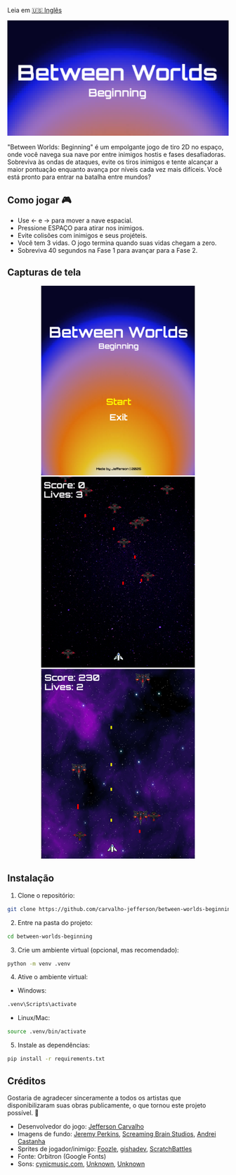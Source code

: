 Leia em [🇺🇸 Inglês](README.md)

<p align="center">
  <img src="assets/screenshots/logo.png" alt="Logo do projeto">
</p>

"Between Worlds: Beginning" é um empolgante jogo de tiro 2D no espaço, onde você navega sua nave por entre inimigos hostis e fases desafiadoras. Sobreviva às ondas de ataques, evite os tiros inimigos e tente alcançar a maior pontuação enquanto avança por níveis cada vez mais difíceis. Você está pronto para entrar na batalha entre mundos?

## Como jogar 🎮

- Use ← e → para mover a nave espacial.
- Pressione ESPAÇO para atirar nos inimigos.
- Evite colisões com inimigos e seus projéteis.
- Você tem 3 vidas. O jogo termina quando suas vidas chegam a zero.
- Sobreviva 40 segundos na Fase 1 para avançar para a Fase 2.

## Capturas de tela

<p align="center">
  <img src="assets/screenshots/home.png" width="350">
  <img src="assets/screenshots/level1.png" width="350">
  <img src="assets/screenshots/level2.png" width="350">
</p>


## Instalação

1. Clone o repositório:

```bash
git clone https://github.com/carvalho-jefferson/between-worlds-beginning.git
```

2. Entre na pasta do projeto:

```bash
cd between-worlds-beginning
```

3. Crie um ambiente virtual (opcional, mas recomendado):

```bash
python -m venv .venv
```

4. Ative o ambiente virtual:

- Windows:

```bash
.venv\Scripts\activate
```

- Linux/Mac:

```bash
source .venv/bin/activate
```

5. Instale as dependências:

```bash
pip install -r requirements.txt
```

## Créditos

Gostaria de agradecer sinceramente a todos os artistas que disponibilizaram suas obras publicamente, o que tornou este projeto possível. 🙂

- Desenvolvedor do jogo: [Jefferson Carvalho](https://github.com/carvalho-jefferson)
- Imagens de fundo: [Jeremy Perkins](https://unsplash.com/pt-br/fotografias/noite-estrelada-FsK54FVNRfM), [Screaming Brain Studios](https://screamingbrainstudios.itch.io/seamless-space-backgrounds), [Andrei Castanha](https://unsplash.com/pt-br/ilustra%C3%A7%C3%B5es/gradiente-abstrato-de-cores-quentes-NT5iRPa3v4k)
- Sprites de jogador/inimigo: [Foozle](https://foozlecc.itch.io/void-main-ship), [gishadev](https://gisha.itch.io/spaceships-asset-pack), [ScratchBattles](https://squaremeapixel.itch.io/space-pack)
- Fonte: Orbitron (Google Fonts)
- Sons: [cynicmusic.com](https://opengameart.org/content/enchanted-tiki-86), [Unknown](opengameart.org/content/tower-defense-theme), [Unknown](opengameart.org/content/let-the-games-begin-0)
